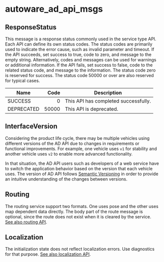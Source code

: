 # autoware_ad_api_msgs

## ResponseStatus

This message is a response status commonly used in the service type API. Each API can define its own status codes.
The status codes are primarily used to indicate the error cause, such as invalid parameter and timeout.
If the API succeeds, set success to true, code to zero, and message to the empty string.
Alternatively, codes and messages can be used for warnings or additional information.
If the API fails, set success to false, code to the related status code, and message to the information.
The status code zero is reserved for success. The status code 50000 or over are also reserved for typical cases.

| Name       |  Code | Description                          |
| ---------- | ----: | ------------------------------------ |
| SUCCESS    |     0 | This API has completed successfully. |
| DEPRECATED | 50000 | This API is deprecated.              |

## InterfaceVersion

Considering the product life cycle, there may be multiple vehicles using different versions of the AD API due to changes in requirements or functional improvements. For example, one vehicle uses `v1` for stability and another vehicle uses `v2` to enable more advanced functionality.

In that situation, the AD API users such as developers of a web service have to switch the application behavior based on the version that each vehicle uses.
The version of AD API follows [Semantic Versioning][semver] in order to provide an intuitive understanding of the changes between versions.

## Routing

The routing service support two formats. One uses pose and the other uses map dependent data directly.
The body part of the route message is optional, since the route does not exist when it is cleared by the service.
[See also routing API][api-routing].

## Localization

The initialization state does not reflect localization errors. Use diagnostics for that purpose.
[See also localization API][api-localization].

<!-- link -->

[semver]: https://semver.org/
[api-localization]: https://autowarefoundation.github.io/autoware-documentation/main/design/autoware-interfaces/ad-api/list/api/localization/
[api-routing]: https://autowarefoundation.github.io/autoware-documentation/main/design/autoware-interfaces/ad-api/list/api/routing/
